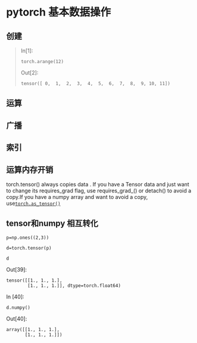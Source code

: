 # pytorch 基本数据操作

## 创建

> In\[1\]:
>
> ```
> torch.arange(12)
> ```
>
> Out\[2\]:
>
> ```
> tensor([ 0,  1,  2,  3,  4,  5,  6,  7,  8,  9, 10, 11])
> ```

## 运算

## 广播

## 索引

## 运算内存开销

torch.tensor\(\)  always copies  data  . If you have a Tensor  data  and just want to change its  requires\_grad  flag, use  requires\_grad\_\(\)  or  detach\(\)  to avoid a copy.If you have a numpy array and want to avoid a copy, use[`torch.as_tensor()`](https://pytorch.org/docs/stable/torch.html#torch.as_tensor)



## tensor和numpy 相互转化

```
p=np.ones((2,3))
```

```
d=torch.tensor(p)
```

```
d
```

Out\[39\]:

```
tensor([[1., 1., 1.],
        [1., 1., 1.]], dtype=torch.float64)
```

In \[40\]:

```
d.numpy()
```

Out\[40\]:

```
array([[1., 1., 1.],
       [1., 1., 1.]])
```



